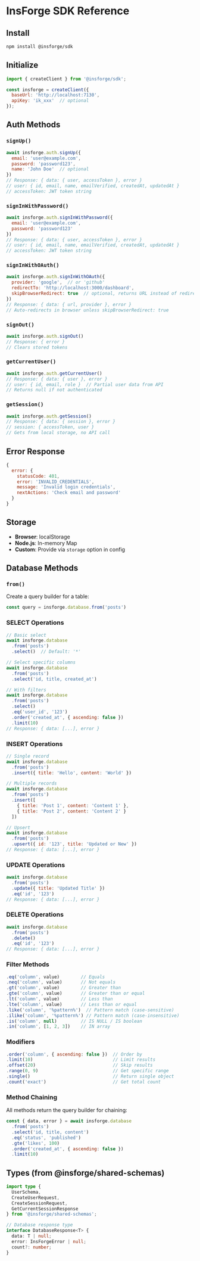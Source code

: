 # InsForge SDK Reference

## Install
```bash
npm install @insforge/sdk
```

## Initialize
```javascript
import { createClient } from '@insforge/sdk';

const insforge = createClient({
  baseUrl: 'http://localhost:7130',
  apiKey: 'ik_xxx'  // optional
});
```

## Auth Methods

### `signUp()`
```javascript
await insforge.auth.signUp({
  email: 'user@example.com',
  password: 'password123',
  name: 'John Doe'  // optional
})
// Response: { data: { user, accessToken }, error }
// user: { id, email, name, emailVerified, createdAt, updatedAt }
// accessToken: JWT token string
```

### `signInWithPassword()`
```javascript
await insforge.auth.signInWithPassword({
  email: 'user@example.com',
  password: 'password123'
})
// Response: { data: { user, accessToken }, error }
// user: { id, email, name, emailVerified, createdAt, updatedAt }
// accessToken: JWT token string
```

### `signInWithOAuth()`
```javascript
await insforge.auth.signInWithOAuth({
  provider: 'google',  // or 'github'
  redirectTo: 'http://localhost:3000/dashboard',
  skipBrowserRedirect: true  // optional, returns URL instead of redirecting
})
// Response: { data: { url, provider }, error }
// Auto-redirects in browser unless skipBrowserRedirect: true
```

### `signOut()`
```javascript
await insforge.auth.signOut()
// Response: { error }
// Clears stored tokens
```

### `getCurrentUser()`
```javascript
await insforge.auth.getCurrentUser()
// Response: { data: { user }, error }
// user: { id, email, role }  // Partial user data from API
// Returns null if not authenticated
```

### `getSession()`
```javascript
await insforge.auth.getSession()
// Response: { data: { session }, error }
// session: { accessToken, user }
// Gets from local storage, no API call
```

## Error Response
```javascript
{
  error: {
    statusCode: 401,
    error: 'INVALID_CREDENTIALS',
    message: 'Invalid login credentials',
    nextActions: 'Check email and password'
  }
}
```

## Storage
- **Browser**: localStorage
- **Node.js**: In-memory Map
- **Custom**: Provide via `storage` option in config

## Database Methods

### `from()`
Create a query builder for a table:
```javascript
const query = insforge.database.from('posts')
```

### SELECT Operations
```javascript
// Basic select
await insforge.database
  .from('posts')
  .select()  // Default: '*'

// Select specific columns
await insforge.database
  .from('posts')
  .select('id, title, created_at')

// With filters
await insforge.database
  .from('posts')
  .select()
  .eq('user_id', '123')
  .order('created_at', { ascending: false })
  .limit(10)
// Response: { data: [...], error }
```

### INSERT Operations
```javascript
// Single record
await insforge.database
  .from('posts')
  .insert({ title: 'Hello', content: 'World' })

// Multiple records
await insforge.database
  .from('posts')
  .insert([
    { title: 'Post 1', content: 'Content 1' },
    { title: 'Post 2', content: 'Content 2' }
  ])

// Upsert
await insforge.database
  .from('posts')
  .upsert({ id: '123', title: 'Updated or New' })
// Response: { data: [...], error }
```

### UPDATE Operations
```javascript
await insforge.database
  .from('posts')
  .update({ title: 'Updated Title' })
  .eq('id', '123')
// Response: { data: [...], error }
```

### DELETE Operations
```javascript
await insforge.database
  .from('posts')
  .delete()
  .eq('id', '123')
// Response: { data: [...], error }
```

### Filter Methods
```javascript
.eq('column', value)        // Equals
.neq('column', value)       // Not equals
.gt('column', value)        // Greater than
.gte('column', value)       // Greater than or equal
.lt('column', value)        // Less than
.lte('column', value)       // Less than or equal
.like('column', '%pattern%')  // Pattern match (case-sensitive)
.ilike('column', '%pattern%') // Pattern match (case-insensitive)
.is('column', null)         // IS NULL / IS boolean
.in('column', [1, 2, 3])    // IN array
```

### Modifiers
```javascript
.order('column', { ascending: false })  // Order by
.limit(10)                              // Limit results
.offset(20)                             // Skip results
.range(0, 9)                            // Get specific range
.single()                               // Return single object
.count('exact')                         // Get total count
```

### Method Chaining
All methods return the query builder for chaining:
```javascript
const { data, error } = await insforge.database
  .from('posts')
  .select('id, title, content')
  .eq('status', 'published')
  .gte('likes', 100)
  .order('created_at', { ascending: false })
  .limit(10)
```

## Types (from @insforge/shared-schemas)
```typescript
import type {
  UserSchema,
  CreateUserRequest,
  CreateSessionRequest,
  GetCurrentSessionResponse
} from '@insforge/shared-schemas';

// Database response type
interface DatabaseResponse<T> {
  data: T | null;
  error: InsForgeError | null;
  count?: number;
}
```